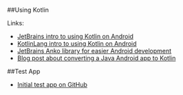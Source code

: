 ##Using Kotlin
  
Links:
  
 * [JetBrains intro to using Kotlin on Android](http://blog.jetbrains.com/kotlin/2013/08/working-with-kotlin-in-android-studio/)
 * [KotlinLang intro to using Kotlin on Android](https://kotlinlang.org/docs/tutorials/kotlin-android.html)
 * [JetBrains Anko library for easier Android development](https://github.com/JetBrains/anko)
 * [Blog post about converting a Java Android app to Kotlin](http://antonioleiva.com/plaid-kotlin-1/)


##Test App

 * [Initial test app on GitHub](https://github.com/Brandon3557/EuclidTheGame-Test)
